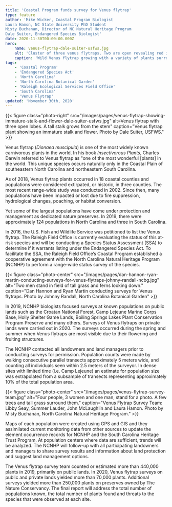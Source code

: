 ```yaml
---
title: 'Coastal Program funds survey for Venus flytrap'
type: feature
author: 'Mike Wicker, Coastal Program Biologist
Laura Hamon, NC State University PhD Student
Misty Buchanan, Director of NC Natural Heritage Program
Dale Suiter, Endangered Species Biologist'
date: 2020-11-30T00:00:00.000Z
hero:
    name: venus-flytrap-dale-suiter-usfws.jpg
    alt: 'Cluster of three venus flytraps. Two are open revealing red interior, the other is closed showing green exterior'
    caption: 'Wild Venus flytrap growing with a variety of plants surrounding it. Photo by Dale Suiter, USFWS.'
tags:
    - 'Coastal Program'
    - 'Endangered Species Act'
    - 'North Carolina'
    - 'North Carolina Botanical Garden'
    - 'Raleigh Ecological Services Field Office'
    - 'South Carolina'
    - 'Venus Flytrap'
updated: 'November 30th, 2020'
---
```


{{< figure class="photo-right" src="/images/pages/venus-flytrap-showing-immature-stalk-and-flower-dale-suiter-usfws.jpg" alt=Venus flytrap with three open lobes. A tall stalk grows from the stem" caption="Venus flytrap plant showing an immature stalk and flower.  Photo by Dale Suiter, USFWS." >}}

Venus flytrap (*Dionaea muscipula*) is one of the most widely known carnivorous plants in the world. In his book *Insectivorous Plants*, Charles Darwin referred to Venus flytrap as "one of the most wonderful [plants] in the world. This unique species occurs naturally only in the Coastal Plain of southeastern North Carolina and northeastern South Carolina.  

As of 2018, Venus flytrap plants occurred in 18 coastal counties and populations were considered extirpated, or historic, in three counties. The most recent range-wide study was conducted in 2002. Since then, many populations have been impacted or lost due to fire suppression, hydrological changes, poaching, or habitat conversion. 
 
Yet some of the largest populations have come under protection and management as dedicated nature preserves. In 2019, there were approximately 124 populations in North Carolina and three in South Carolina. 

In 2016, the U.S. Fish and Wildlife Service was petitioned to list the Venus flytrap. The Raleigh Field Office is currently evaluating the status of this at-risk species and will be conducting a Species Status Assessment (SSA) to determine if it warrants listing under the Endangered Species Act. To facilitate the SSA, the Raleigh Field Office’s Coastal Program established a cooperative agreement with the North Carolina Natural Heritage Program (NCNHP) to perform a range-wide status survey of the species.  

{{< figure class="photo-center" src="/images/pages/dan-hannon-ryan-martin-conducting-surveys-for-venus-flytraps-johnny-randall-ncbg.jpg" alt="Two men stand in field of tall grass and ferns looking down." caption="Dan Hannon and Ryan Martin conducting surveys for Venus flytraps. Photo by Johnny Randall, North Carolina Botanical Garden" >}}

In 2019, NCNHP biologists focused surveys at known populations on public lands such as the Croatan National Forest, Camp Lejeune Marine Corps Base, Holly Shelter Game Lands, Boiling Springs Lakes Plant Conservation Program Preserve and many others. Surveys of Venus flytraps on private lands were carried out in 2020. The surveys occurred during the spring and summer when Venus flytraps are most visible due to their flowering and fruiting structures.
  
The NCNHP contacted all landowners and land managers prior to conducting surveys for permission. Population counts were made by walking consecutive parallel transects approximately 5 meters wide, and counting all individuals seen within 2.5 meters of the surveyor. In dense sites with limited time (i.e. Camp Lejeune) an estimate for population size was extrapolated from a subsample of transects representing approximately 10% of the total population area.  

{{< figure class="photo-center" src="/images/pages/venus-flytrap-survey-team.jpg" alt="Four people, 3 women and one man, stand for a photo. A few trees and tall grass surround them." caption="Venus Flytrap Survey Team: Libby Seay, Summer Lauder, John McLaughlin and Laura Hamon. Photo by Misty Buchanan, North Carolina Natural Heritage Program." >}}

Maps of each population were created using GPS and GIS and they assimilated current monitoring data from other sources to update the element occurrence records for NCNHP and the South Carolina Heritage Trust Program. At population centers where data are sufficient, trends will be analyzed. The NCNHP will follow-up with all participating landowners and managers to share survey results and information about land protection and suggest land management options.  

The Venus flytrap survey team counted or estimated more than 440,000 plants in 2019, primarily on public lands. In 2020, Venus flytrap surveys on public and private lands yielded more than 70,000 plants. Additional surveys yielded more than 250,000 plants on preserves owned by The Nature Conservancy. The final report will address the total number of populations known, the total number of plants found and threats to the species that were observed at each site.
